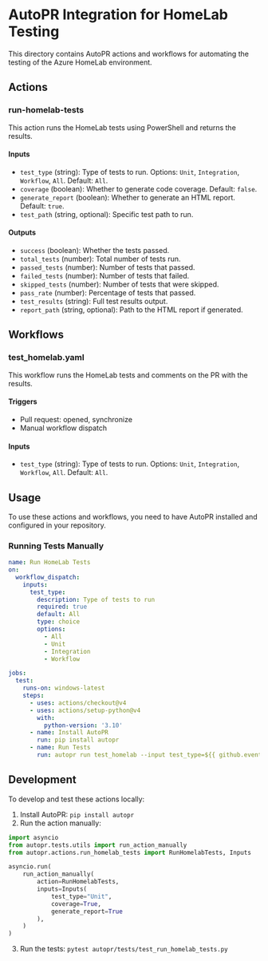 # AutoPR Integration for HomeLab Testing

This directory contains AutoPR actions and workflows for automating the testing of the Azure HomeLab environment.

## Actions

### run-homelab-tests

This action runs the HomeLab tests using PowerShell and returns the results.

#### Inputs

- `test_type` (string): Type of tests to run. Options: `Unit`, `Integration`, `Workflow`, `All`. Default: `All`.
- `coverage` (boolean): Whether to generate code coverage. Default: `false`.
- `generate_report` (boolean): Whether to generate an HTML report. Default: `true`.
- `test_path` (string, optional): Specific test path to run.

#### Outputs

- `success` (boolean): Whether the tests passed.
- `total_tests` (number): Total number of tests run.
- `passed_tests` (number): Number of tests that passed.
- `failed_tests` (number): Number of tests that failed.
- `skipped_tests` (number): Number of tests that were skipped.
- `pass_rate` (number): Percentage of tests that passed.
- `test_results` (string): Full test results output.
- `report_path` (string, optional): Path to the HTML report if generated.

## Workflows

### test_homelab.yaml

This workflow runs the HomeLab tests and comments on the PR with the results.

#### Triggers

- Pull request: opened, synchronize
- Manual workflow dispatch

#### Inputs

- `test_type` (string): Type of tests to run. Options: `Unit`, `Integration`, `Workflow`, `All`. Default: `All`.

## Usage

To use these actions and workflows, you need to have AutoPR installed and configured in your repository.

### Running Tests Manually

```yaml
name: Run HomeLab Tests
on:
  workflow_dispatch:
    inputs:
      test_type:
        description: Type of tests to run
        required: true
        default: All
        type: choice
        options:
          - All
          - Unit
          - Integration
          - Workflow

jobs:
  test:
    runs-on: windows-latest
    steps:
      - uses: actions/checkout@v4
      - uses: actions/setup-python@v4
        with:
          python-version: '3.10'
      - name: Install AutoPR
        run: pip install autopr
      - name: Run Tests
        run: autopr run test_homelab --input test_type=${{ github.event.inputs.test_type }}
```

## Development

To develop and test these actions locally:

1. Install AutoPR: `pip install autopr`
2. Run the action manually:

```python
import asyncio
from autopr.tests.utils import run_action_manually
from autopr.actions.run_homelab_tests import RunHomelabTests, Inputs

asyncio.run(
    run_action_manually(
        action=RunHomelabTests,
        inputs=Inputs(
            test_type="Unit",
            coverage=True,
            generate_report=True
        ),
    )
)
```

3. Run the tests: `pytest autopr/tests/test_run_homelab_tests.py`